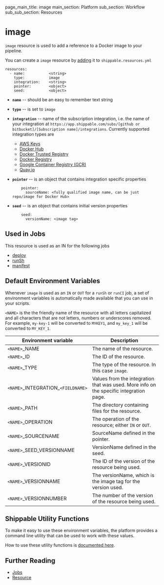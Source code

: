 page_main_title: image
main_section: Platform
sub_section: Workflow
sub_sub_section: Resources

# image
`image` resource is used to add a reference to a Docker image to your pipeline.

You can create a `image` resource by [adding](/platform/tutorial/workflow/crud-resource#adding) it to `shippable.resources.yml`

```
resources:
  - name:           <string>
    type:           image
    integration:    <string>
    pointer:        <object>
    seed:           <object>
```

* **`name`** -- should be an easy to remember text string

* **`type`** -- is set to `image`

* **`integration`** -- name of the subscription integration, i.e. the name of your integration at `https://app.shippable.com/subs/[github or bitbucket]/[Subscription name]/integrations`. Currently supported integration types are
	- [AWS Keys](/platform/integration/aws-keys)
	- [Docker Hub](/platform/integration/docker-hub)
	- [Docker Trusted Registry](/platform/integration/docker-trusted-registry)
	- [Docker Registry](/platform/integration/dockerRegistryLogin)
	- [Google Container Registry (GCR)](/platform/integration/gcr)
	- [Quay.io](/platform/integration/quayLogin)

* **`pointer`** -- is an object that contains integration specific properties

          pointer:
            sourceName: <fully qualified image name, can be just repo/image for Docker Hub>

* **`seed`** -- is an object that contains initial version properties

          seed:
            versionName: <image tag>

## Used in Jobs
This resource is used as an IN for the following jobs

* [deploy](/platform/workflow/job/deploy)
* [runSh](/platform/workflow/job/runsh)
* [manifest](/platform/workflow/job/manifest)

## Default Environment Variables
Whenever `image` is used as an `IN` or `OUT` for a `runSh` or `runCI` job, a set of environment variables is automatically made available that you can use in your scripts.

`<NAME>` is the the friendly name of the resource with all letters capitalized and all characters that are not letters, numbers or underscores removed. For example, `my-key-1` will be converted to `MYKEY1`, and `my_key_1` will be converted to `MY_KEY_1`.

| Environment variable						| Description                         |
| ------------- 								|------------------------------------ |
| `<NAME>`\_NAME 							| The name of the resource. |
| `<NAME>`\_ID 								| The ID of the resource. |
| `<NAME>`\_TYPE 							| The type of the resource. In this case `image`. |
| `<NAME>`\_INTEGRATION\_`<FIELDNAME>`	| Values from the integration that was used. More info on the specific integration page. |
| `<NAME>`\_PATH 							| The directory containing files for the resource. |
| `<NAME>`\_OPERATION 						| The operation of the resource; either `IN` or `OUT`. |
| `<NAME>`\_SOURCENAME    					| SourceName defined in the pointer. |
| `<NAME>`\_SEED\_VERSIONNAME 			| VersionName defined in the seed. |
| `<NAME>`\_VERSIONID    					| The ID of the version of the resource being used. |
| `<NAME>`\_VERSIONNAME						| The versionName, which is the image tag for the version used. |
| `<NAME>`\_VERSIONNUMBER 					| The number of the version of the resource being used. |

## Shippable Utility Functions
To make it easy to use these environment variables, the platform provides a command line utility that can be used to work with these values.

How to use these utility functions is [documented here](/platform/tutorial/workflow/using-shipctl).

## Further Reading
* [Jobs](/platform/workflow/job/overview)
* [Resource](/platform/workflow/resource/overview)
